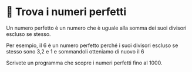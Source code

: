 # 🛵 Trova i numeri perfetti

Un numero perfetto è un numero che è uguale alla somma dei suoi divisori escluso se stesso.

Per esempio, il 6 è un numero perfetto perché i suoi divisori escluso se stesso sono 3,2 e 1 e sommandoli otteniamo di nuovo il 6

Scrivete un programma che scopre i numeri perfetti fino al 1000.